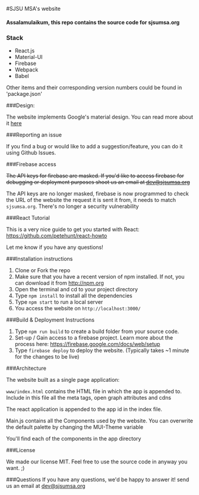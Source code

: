 #SJSU MSA's website
  
<h4>Assalamulaikum, this repo contains the source code for sjsumsa.org</h4>
 
<h3>Stack</h3>
 
* React.js
* Material-UI
* Firebase
* Webpack
* Babel
 
Other items and their corresponding version numbers could be found in 'package.json'

 
###Design: 
 
<p> The website implements Google's material design. You can read more about it <a href="google.com">here</a>
 
###Reporting an issue

If you find a bug or would like to add a suggestion/feature, you can do it using Github Issues.
  
###Firebase access
  
~~The API keys for firebase are masked. If you'd like to access firebase for debugging or deployment purposes shoot us an email at dev@sjsumsa.org~~
  
The API keys are no longer masked, firebase is now programmed to check the URL of the website the request it is sent it from, it needs to match `sjsumsa.org`. There's no longer a security vulnerability 
  
###React Tutorial
  
This is a very nice guide to get you started with React: <a href="https://github.com/petehunt/react-howto"> https://github.com/petehunt/react-howto </a>
  
Let me know if you have any questions!
  
  
###Installation instructions
  
1. Clone or Fork the repo
2. Make sure that you have a recent version of npm installed. If not, you can download it from http://npm.org
3. Open the terminal and cd to your project directory
4. Type `npm install` to install all the dependencies
5. Type `npm start` to run a local server
6. You access the website on `http://localhost:3000/`
  
###Build & Deployment Instructions
1. Type `npm run build` to create a build folder from your source code.
2. Set-up / Gain access to a firebase project. Learn more about the process here: <a href="https://firebase.google.com/docs/web/setup"> https://firebase.google.com/docs/web/setup</a>
3. Type `firebase deploy` to deploy the website. (Typically takes ~1 minute for the changes to be live) 
  
###Architecture
  
The website built as a single page application:
  
`www/index.html` contains the HTML file in which the app is appended to. Include in this file all the meta tags, open graph attributes and cdns
  
The react application is appended to the app id in the index file.
   
Main.js contains all the Components used by the website. You can overwrite the default palette by changing the MUI-Theme variable

You'll find each of the components in the app directory
  
###License
  
We made our license MIT. Feel free to use the source code in anyway you want. ;) 
  
###Questions
If you have any questions, we'd be happy to answer it! send us an email at dev@sjsumsa.org
